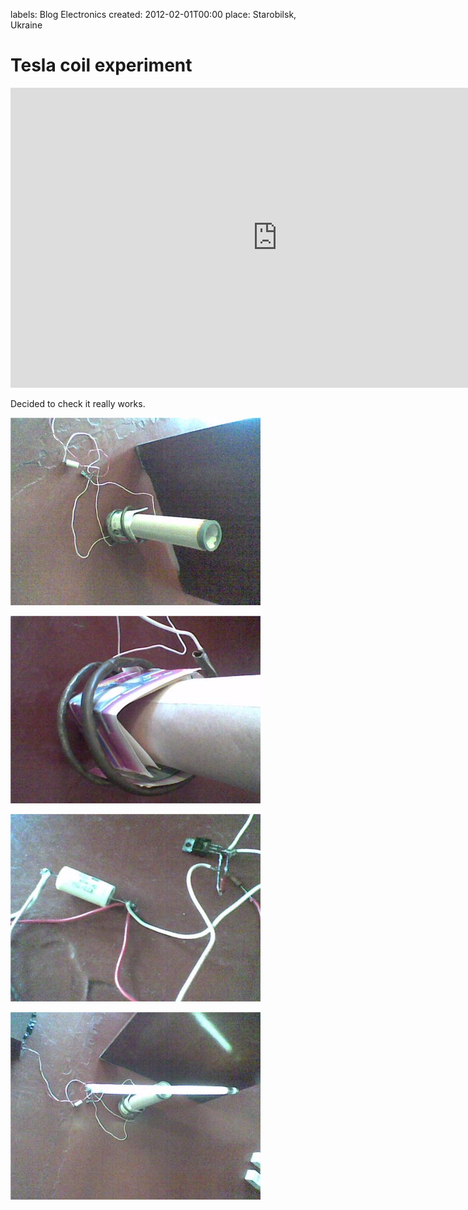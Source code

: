 labels: Blog
        Electronics
created: 2012-02-01T00:00
place: Starobilsk, Ukraine

# Tesla coil experiment

<iframe width="854" height="480" src="https://www.youtube.com/embed/ozGwb0glcXg" frameborder="0" allowfullscreen></iframe>

Decided to check it really works.

![Tesla coil experiment](tc1.jpg)

![Tesla coil experiment, coil](tc2.jpg)

![Tesla coil experiment, elements](tc3.jpg)

![Tesla coil experiment, works](tc4.jpg)
